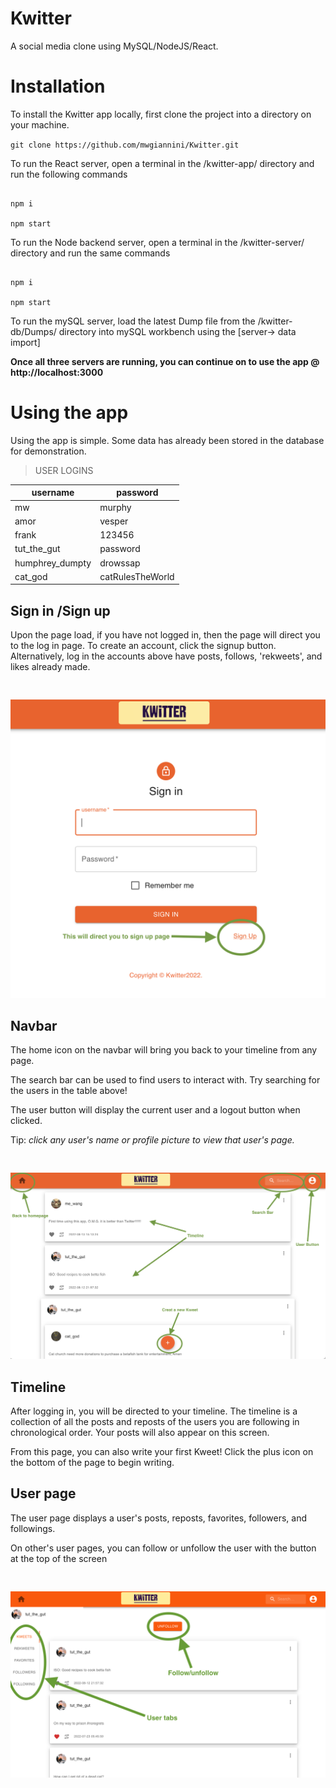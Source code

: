 
# Kwitter

A social media clone using MySQL/NodeJS/React.

  
  
  

# Installation

To install the Kwitter app locally, first clone the project into a directory on your machine.

`git clone https://github.com/mwgiannini/Kwitter.git`

  

To run the React server, open a terminal in the /kwitter-app/ directory and run the following commands

```

npm i

npm start

```

  

To run the Node backend server, open a terminal in the /kwitter-server/ directory and run the same commands

```

npm i

npm start

```

  

To run the mySQL server, load the latest Dump file from the /kwitter-db/Dumps/ directory into mySQL workbench using the [server-> data import]

  
  
  **Once all three servers are running, you can continue on to use the app @ http://localhost:3000**
  
  
  

# Using the app

  Using the app is simple. Some data has already been stored in the database for demonstration.
>USER LOGINS

|username|  password|
|--|--|
| mw | murphy |
|amor|vesper|
|frank|123456|
|tut_the_gut|password|
|humphrey_dumpty|drowssap|
|cat_god|catRulesTheWorld|

## Sign in /Sign up

  

Upon the page load, if you have not logged in, then the page will direct you to the log in page. To create an account, click the signup button. Alternatively, log in the accounts above have posts, follows, 'rekweets', and likes already made.

<pre>

</pre>
![](DemoImages/login.png)

## Navbar
The home icon on the navbar will bring you back to your timeline from any page.  

The search bar can be used to find users to interact with. Try searching for the users in the table above!

The user button will display the current user and a logout button when clicked.

Tip: *click any user's name or profile picture to view that user's page.*

<pre>

</pre>
![](DemoImages/homepage.png)

## Timeline
After logging in, you will be directed to your timeline. The timeline is a collection of all the posts and reposts of the users you are following in chronological order. Your posts will also appear on this screen.

From this page, you can also write your first Kweet! Click the plus icon on the bottom of the page to begin writing.

## User page
The user page displays a user's posts, reposts, favorites, followers,  and followings. 

On other's user pages, you can follow or unfollow the user with the button at the top of the screen

<pre>

</pre>
![](DemoImages/userpage.png)
